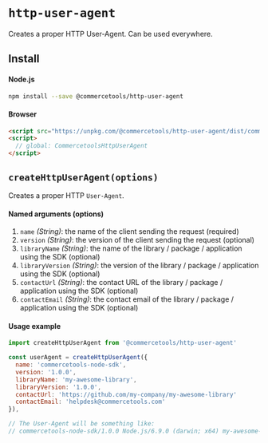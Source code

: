 # `http-user-agent`

Creates a proper HTTP User-Agent. Can be used everywhere.

## Install

#### Node.js

```bash
npm install --save @commercetools/http-user-agent
```

#### Browser

```html
<script src="https://unpkg.com/@commercetools/http-user-agent/dist/commercetools-http-user-agent.umd.min.js"></script>
<script>
  // global: CommercetoolsHttpUserAgent
</script>
```

## `createHttpUserAgent(options)`

Creates a proper HTTP `User-Agent`.

#### Named arguments (options)

1.  `name` _(String)_: the name of the client sending the request (required)
2.  `version` _(String)_: the version of the client sending the request (optional)
3.  `libraryName` _(String)_: the name of the library / package / application using the SDK (optional)
4.  `libraryVersion` _(String)_: the version of the library / package / application using the SDK (optional)
5.  `contactUrl` _(String)_: the contact URL of the library / package / application using the SDK (optional)
6.  `contactEmail` _(String)_: the contact email of the library / package / application using the SDK (optional)

#### Usage example

```js
import createHttpUserAgent from '@commercetools/http-user-agent'

const userAgent = createHttpUserAgent({
  name: 'commercetools-node-sdk',
  version: '1.0.0',
  libraryName: 'my-awesome-library',
  libraryVersion: '1.0.0',
  contactUrl: 'https://github.com/my-company/my-awesome-library'
  contactEmail: 'helpdesk@commercetools.com'
}),

// The User-Agent will be something like:
// commercetools-node-sdk/1.0.0 Node.js/6.9.0 (darwin; x64) my-awesome-library/1.0.0 (+https://github.com/my-company/my-awesome-library; +helpdesk@commercetools.com)
```
